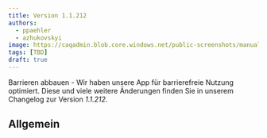 ```yaml
---
title: Version 1.1.212
authors:
  - ppaehler
  - azhukovskyi
image: https://caqadmin.blob.core.windows.net/public-screenshots/manual-screenshots/summer-release-notes.jpeg
tags: [TBD]
draft: true
---
```


Barrieren abbauen - Wir haben unsere App für barrierefreie Nutzung optimiert. Diese und viele weitere Änderungen finden Sie in unserem Changelog zur Version _1.1.212_.

<!--truncate-->

## Allgemein

